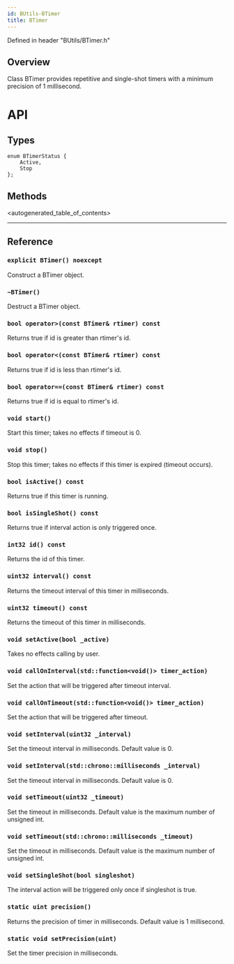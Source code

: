 ```yaml
---
id: BUtils-BTimer
title: BTimer
---
```

Defined in header "BUtils/BTimer.h"

## Overview

Class BTimer provides repetitive and single-shot timers with a minimum precision of 1 millisecond.

# API

## Types

    enum BTimerStatus {
        Active,
        Stop
    };
    

## Methods

<autogenerated_table_of_contents>

* * *

## Reference

### `explicit BTimer() noexcept`

Construct a BTimer object.

### `~BTimer()`

Destruct a BTimer object.

### `bool operator>(const BTimer& rtimer) const`

Returns true if id is greater than rtimer's id.

### `bool operator<(const BTimer& rtimer) const`

Returns true if id is less than rtimer's id.

### `bool operator==(const BTimer& rtimer) const`

Returns true if id is equal to rtimer's id.

### `void start()`

Start this timer; takes no effects if timeout is 0.

### `void stop()`

Stop this timer; takes no effects if this timer is expired (timeout occurs).

### `bool isActive() const`

Returns true if this timer is running.

### `bool isSingleShot() const`

Returns true if interval action is only triggered once.

### `int32 id() const`

Returns the id of this timer.

### `uint32 interval() const`

Returns the timeout interval of this timer in milliseconds.

### `uint32 timeout() const`

Returns the timeout of this timer in milliseconds.

### `void setActive(bool _active)`

Takes no effects calling by user.

### `void callOnInterval(std::function<void()> timer_action)`

Set the action that will be triggered after timeout interval.

### `void callOnTimeout(std::function<void()> timer_action)`

Set the action that will be triggered after timeout.

### `void setInterval(uint32 _interval)`

Set the timeout interval in milliseconds. Default value is 0.

### `void setInterval(std::chrono::milliseconds _interval)`

Set the timeout interval in milliseconds. Default value is 0.

### `void setTimeout(uint32 _timeout)`

Set the timeout in milliseconds. Default value is the maximum number of unsigned int.

### `void setTimeout(std::chrono::milliseconds _timeout)`

Set the timeout in milliseconds. Default value is the maximum number of unsigned int.

### `void setSingleShot(bool singleshot)`

The interval action will be triggered only once if singleshot is true.

### `static uint precision()`

Returns the precision of timer in milliseconds. Default value is 1 millisecond.

### `static void setPrecision(uint)`

Set the timer precision in milliseconds.